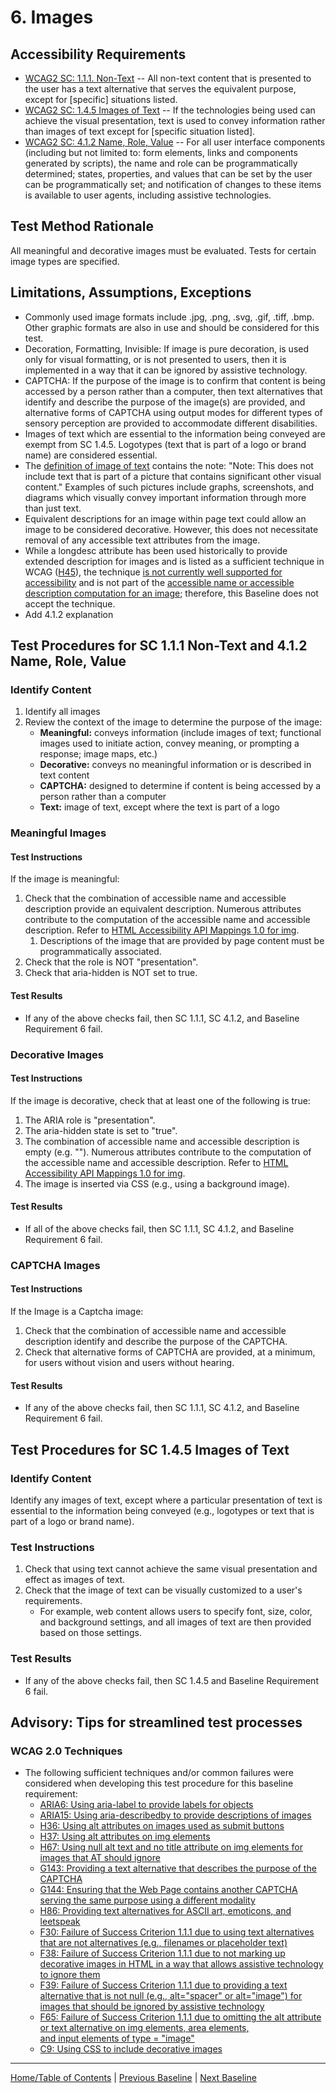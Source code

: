 # 6. Images

Accessibility Requirements
--------------------------
-   [WCAG2 SC: 1.1.1. Non-Text](https://www.w3.org/TR/UNDERSTANDING-WCAG20/text-equiv-all.html) -- All non-text content that is presented to the user has a text alternative that serves the equivalent purpose, except for \[specific\] situations listed.
-   [WCAG2 SC: 1.4.5 Images of Text](https://www.w3.org/TR/UNDERSTANDING-WCAG20/visual-audio-contrast-text-presentation.html) -- If the technologies being used can achieve the visual presentation, text is used to convey information rather than images of text except for \[specific situation listed\].
-   [WCAG2 SC: 4.1.2 Name, Role, Value](https://www.w3.org/TR/UNDERSTANDING-WCAG20/ensure-compat-rsv.html) -- For all user interface components (including but not limited to: form elements, links and components generated by scripts), the name and role can be programmatically determined; states, properties, and values that can be set by the user can be programmatically set; and notification of changes to these items is available to user agents, including assistive technologies.

Test Method Rationale
---------------------
All meaningful and decorative images must be evaluated. Tests for certain image types are specified.

Limitations, Assumptions, Exceptions
------------------------------------
-   Commonly used image formats include .jpg, .png, .svg, .gif, .tiff, .bmp. Other graphic formats are also in use and should be considered for this test.
-   Decoration, Formatting, Invisible: If image is pure decoration, is used only for visual formatting, or is not presented to users, then it is implemented in a way that it can be ignored by assistive technology.
-   CAPTCHA: If the purpose of the image is to confirm that content is being accessed by a person rather than a computer, then text alternatives that identify and describe the purpose of the image(s) are provided, and alternative forms of CAPTCHA using output modes for different types of sensory perception are provided to accommodate different disabilities.
-   Images of text which are essential to the information being conveyed are exempt from SC 1.4.5. Logotypes (text that is part of a logo or brand name) are considered essential.
-   The [definition of image of text](https://www.w3.org/TR/UNDERSTANDING-WCAG20/visual-audio-contrast-text-presentation.html#images-of-textdef) contains the note: "Note: This does not include text that is part of a picture that contains significant other visual content." Examples of such pictures include graphs, screenshots, and diagrams which visually convey important information through more than just text.
-   Equivalent descriptions for an image within page text could allow an image to be considered decorative. However, this does not necessitate removal of any accessible text attributes from the image.
-   While a longdesc attribute has been used historically to provide extended description for images and is listed as a sufficient technique in WCAG ([H45](http://www.w3.org/TR/WCAG20-TECHS/H45.html)), the technique [is not currently well supported for accessibility](https://webaim.org/techniques/alttext/longdesctestcases.htm) and is not part of the [accessible name or accessible description computation for an image](https://www.w3.org/TR/html-aam-1.0/#img-element); therefore, this Baseline does not accept the technique.
-   Add 4.1.2 explanation

Test Procedures for SC 1.1.1 Non-Text and 4.1.2 Name, Role, Value
-----------------------------------------------------------------
### Identify Content
1.  Identify all images
2.  Review the context of the image to determine the purpose of the image:
    -   **Meaningful:** conveys information (include images of text; functional images used to initiate action, convey meaning, or prompting a response; image maps, etc.)
    -   **Decorative:** conveys no meaningful information or is described in text content
    -   **CAPTCHA:** designed to determine if content is being accessed by a person rather than a computer
    -   **Text:** image of text, except where the text is part of a logo
    

### Meaningful Images
#### Test Instructions
If the image is meaningful:
1.  Check that the combination of accessible name and accessible description provide an equivalent description. Numerous attributes contribute to the computation of the accessible name and accessible description. Refer to [HTML Accessibility API Mappings 1.0 for img](https://www.w3.org/TR/html-aam-1.0/#img-element).
    1.  Descriptions of the image that are provided by page content must be programmatically associated.
2.  Check that the role is NOT "presentation".
3.  Check that aria-hidden is NOT set to true.

#### Test Results
-   If any of the above checks fail, then SC 1.1.1, SC 4.1.2, and Baseline Requirement 6 fail.

### Decorative Images
#### Test Instructions
If the image is decorative, check that at least one of the following is true:
1.  The ARIA role is "presentation".
2.  The aria-hidden state is set to "true".
3.  The combination of accessible name and accessible description is empty (e.g. ""). Numerous attributes contribute to the computation of the accessible name and accessible description. Refer to [HTML Accessibility API Mappings 1.0 for img](https://www.w3.org/TR/html-aam-1.0/#img-element).
4.  The image is inserted via CSS (e.g., using a background image).

#### Test Results
-   If all of the above checks fail, then SC 1.1.1, SC 4.1.2, and Baseline Requirement 6 fail.

### CAPTCHA Images
#### Test Instructions
If the Image is a Captcha image:
1.  Check that the combination of accessible name and accessible description identify and describe the purpose of the CAPTCHA.
2.  Check that alternative forms of CAPTCHA are provided, at a minimum, for users without vision and users without hearing.

#### Test Results
-   If any of the above checks fail, then SC 1.1.1, SC 4.1.2, and Baseline Requirement 6 fail.

Test Procedures for SC 1.4.5 Images of Text
-------------------------------------------
### Identify Content
Identify any images of text, except where a particular presentation of text is essential to the information being conveyed (e.g., logotypes or text that is part of a logo or brand name).

### Test Instructions
1.  Check that using text cannot achieve the same visual presentation and effect as images of text.
2.  Check that the image of text can be visually customized to a user's requirements.
    -   For example, web content allows users to specify font, size, color, and background settings, and all images of text are then provided based on those settings.

### Test Results
-   If any of the above checks fail, then SC 1.4.5 and Baseline Requirement 6 fail.

Advisory: Tips for streamlined test processes
---------------------------------------------
### WCAG 2.0 Techniques
-   The following sufficient techniques and/or common failures were considered when developing this test procedure for this baseline requirement:
    -   [ARIA6: Using aria-label to provide labels for objects](https://www.w3.org/TR/WCAG20-TECHS/ARIA6.html)
    -   [ARIA15: Using aria-describedby to provide descriptions of images](https://www.w3.org/TR/WCAG20-TECHS/ARIA15.html)
    -   [H36: Using alt attributes on images used as submit buttons](https://www.w3.org/TR/WCAG20-TECHS/H36.html)
    -   [H37: Using alt attributes on img elements](https://www.w3.org/TR/WCAG20-TECHS/H37.html)
    -   [H67: Using null alt text and no title attribute on img elements for images that AT should ignore](https://www.w3.org/TR/WCAG20-TECHS/H67.html)
    -   [G143: Providing a text alternative that describes the purpose of the CAPTCHA](https://www.w3.org/TR/WCAG20-TECHS/G143.html)
    -   [G144: Ensuring that the Web Page contains another CAPTCHA serving the same purpose using a different modality](https://www.w3.org/TR/WCAG20-TECHS/G144.html)
    -   [H86: Providing text alternatives for ASCII art, emoticons, and leetspeak](https://www.w3.org/TR/WCAG20-TECHS/H86.html)
    -   [F30: Failure of Success Criterion 1.1.1 due to using text alternatives that are not alternatives (e.g., filenames or placeholder text)](https://www.w3.org/TR/WCAG20-TECHS/F30.html)
    -   [F38: Failure of Success Criterion 1.1.1 due to not marking up decorative images in HTML in a way that allows assistive technology to ignore them](https://www.w3.org/TR/WCAG20-TECHS/F38.html)
    -   [F39: Failure of Success Criterion 1.1.1 due to providing a text alternative that is not null (e.g., alt="spacer" or alt="image") for images that should be ignored by assistive technology](https://www.w3.org/TR/WCAG20-TECHS/F39.html)
    -   [F65: Failure of Success Criterion 1.1.1 due to omitting the alt attribute or text alternative on img elements, area elements, and input elements of type = "image"](https://www.w3.org/TR/WCAG20-TECHS/F65.html)
    -   [C9: Using CSS to include decorative images](http://www.w3.org/TR/WCAG20-TECHS/C9.html)

----------------------------------------
[Home/Table of Contents](index.md) | [Previous Baseline](05Changing.md) | [Next Baseline](07Sensory.md)

